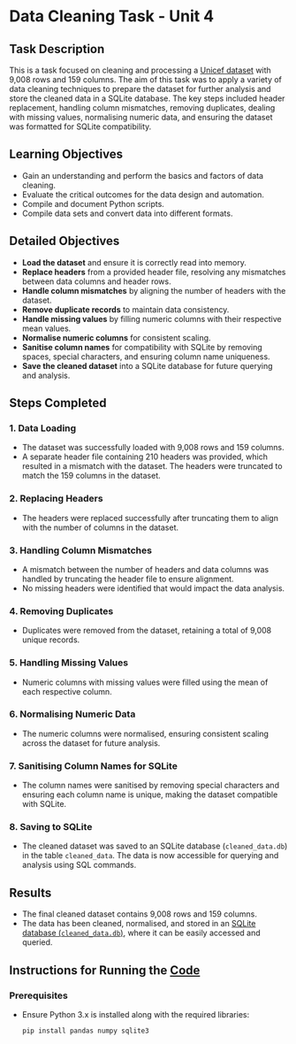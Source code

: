 # Data Cleaning Task - Unit 4

## Task Description

This is a task focused on cleaning and processing a [Unicef dataset](./data/unit-4/mn.csv) with 9,008 rows and 159 columns. The aim of this task was to apply a variety of data cleaning techniques to prepare the dataset for further analysis and store the cleaned data in a SQLite database. The key steps included header replacement, handling column mismatches, removing duplicates, dealing with missing values, normalising numeric data, and ensuring the dataset was formatted for SQLite compatibility.

## Learning Objectives

- Gain an understanding and perform the basics and factors of data cleaning.
- Evaluate the critical outcomes for the data design and automation.
- Compile and document Python scripts.
- Compile data sets and convert data into different formats.

## Detailed Objectives

- **Load the dataset** and ensure it is correctly read into memory.
- **Replace headers** from a provided header file, resolving any mismatches between data columns and header rows.
- **Handle column mismatches** by aligning the number of headers with the dataset.
- **Remove duplicate records** to maintain data consistency.
- **Handle missing values** by filling numeric columns with their respective mean values.
- **Normalise numeric columns** for consistent scaling.
- **Sanitise column names** for compatibility with SQLite by removing spaces, special characters, and ensuring column name uniqueness.
- **Save the cleaned dataset** into a SQLite database for future querying and analysis.

## Steps Completed

### 1. **Data Loading**
   - The dataset was successfully loaded with 9,008 rows and 159 columns.
   - A separate header file containing 210 headers was provided, which resulted in a mismatch with the dataset. The headers were truncated to match the 159 columns in the dataset.

### 2. **Replacing Headers**
   - The headers were replaced successfully after truncating them to align with the number of columns in the dataset.

### 3. **Handling Column Mismatches**
   - A mismatch between the number of headers and data columns was handled by truncating the header file to ensure alignment.
   - No missing headers were identified that would impact the data analysis.

### 4. **Removing Duplicates**
   - Duplicates were removed from the dataset, retaining a total of 9,008 unique records.

### 5. **Handling Missing Values**
   - Numeric columns with missing values were filled using the mean of each respective column.

### 6. **Normalising Numeric Data**
   - The numeric columns were normalised, ensuring consistent scaling across the dataset for future analysis.

### 7. **Sanitising Column Names for SQLite**
   - The column names were sanitised by removing special characters and ensuring each column name is unique, making the dataset compatible with SQLite.

### 8. **Saving to SQLite**
   - The cleaned dataset was saved to an SQLite database (`cleaned_data.db`) in the table `cleaned_data`. The data is now accessible for querying and analysis using SQL commands.

## Results

- The final cleaned dataset contains 9,008 rows and 159 columns.
- The data has been cleaned, normalised, and stored in an [SQLite database (`cleaned_data.db`)](./data/unit-4/cleaned_data.db), where it can be easily accessed and queried.

## Instructions for Running the [Code](./scripts/unit-4/data-cleaning.py)

### Prerequisites

- Ensure Python 3.x is installed along with the required libraries:
  ```bash
  pip install pandas numpy sqlite3
